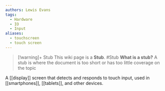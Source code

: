 ```yaml
---
authors: Lewis Evans
tags:
  - Hardware
  - IO
  - Input
aliases:
  - touchscreen
  - touch screen
---
```

> [!warning]+ Stub
> This wiki page is a **Stub**.
> #Stub 
> **What is a stub?**
> A stub is where the document is too short or has too little coverage on the topic

A [[display]] screen that detects and responds to touch input, used in [[smartphones]], [[tablets]], and other devices.